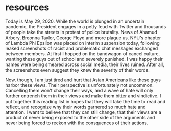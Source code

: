 # resources
Today is May 29, 2020. While the world is plunged in an uncertain pandemic, the President engages in a petty feud with Twitter and thousands of people take the streets in protest of police brutality. News of Ahamud Arbery, Breonna Taylor, George Floyd and more plague us.
NYU's chapter of Lambda Phi Epsilon was placed on interim suspension today, following leaked screenshots of racist and problematic chat messages exchanged between members.
At first I hopped on the bandwagon of cancel culture, wanting these guys out of school and severely punished. I was happy their names were being smeared across social media, their lives ruined. After all, the screenshots even suggest they knew the severity of their words.

Now, though, I am just tired and hurt that Asian Americans like these guys harbor these views. Their perspective is unfortunately not uncommon. Cancelling them won't change their ways, and a wave of hate will only further entrench them in their views and make them bitter and vindictive. 
I put together this reading list in hopes that they will take the time to read and reflect, and recognize why their words garnered so much hate and attention. I want to believe that they can still change, that their views are a product of never being exposed to the other side of the arguments and never being forced to reckon with the consquences of their actions.
